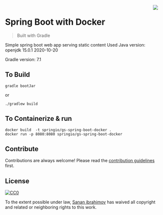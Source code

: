 <img src="icon.png" align="right" />

# Spring Boot with Docker
> Built with Gradle

Simple spring boot web app serving static content
Used Java version: openjdk 15.0.1 2020-10-20

Gradle version: 7.1

## To Build

```
gradle bootJar
````
or
```
./gradlew build
```

## To Containerize & run

```
docker build  -t springio/gs-spring-boot-docker .
docker run -p 8080:8080 springio/gs-spring-boot-docker
```

## Contribute

Contributions are always welcome!
Please read the [contribution guidelines](contributing.md) first.

## License

[![CC0](https://licensebuttons.net/p/zero/1.0/88x31.png)](https://creativecommons.org/publicdomain/zero/1.0/)

To the extent possible under law, [Sanan ibrahimov](https://mts.io) has waived all copyright and related or neighboring rights to this work.
